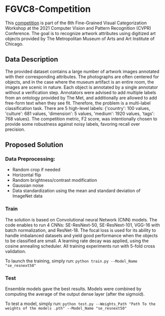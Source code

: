 # FGVC8-Competition

This [competition](https://www.kaggle.com/c/imet-2021-fgvc8/overview) is part of the 8th Fine-Grained Visual Categorization Workshop at the 2021 Computer Vision and Pattern Recognition (CVPR) Conference. The goal is to recognize artwork attributes using digitized art objects provided by The Metropolitan Museum of Arts and Art Institute of Chicago. 

## Data Description
The provided dataset contains a large number of artwork images annotated with their corresponding attributes.  The photographs are often centered for objects, and in the case where the museum artifact is an entire room, the images are scenic in nature. Each object is annotated by a single annotator without a verification step. Annotators were advised to add multiple labels from an ontology provided by The Met, and additionally are allowed to add free-form text when they see fit. Therefore, the problem is a multi-label classification task. There are 5 high-level labels: {'country': 100 values, 'culture': 681 values, 'dimension': 5 values, 'medium': 1920 values, 'tags': 768 values}.
The competition metric, F2 score, was intentionally chosen to provide some robustness against noisy labels, favoring recall over precision.

## Proposed Solution
### Data Preprocessing: 
* Random crop if needed
* Horizontal flip
* Random brightness/contrast modification
* Gaussian noise
* Data standardization using the mean and standard deviation of ImageNet data

### Train
The solution is based on Convolutional neural Network (CNN) models. The code enables to run 4 CNNs: SE-ResNext-50, SE-ResNext-101, VGG-16 with batch normalization, and ResNet-18.
The focal loss is used for its ability to handle imbalanced datasets and yield good performance when the objects to be classified are small.
A learning rate decay was applied, using the cosine annealing scheduler.
All training experiments run with 5-fold cross validation.

To launch the training, simply run:
 `python train.py --Model_Name "se_resnext50"`
### Test
Ensemble models gave the best results. Models were combined by computing the average of the output dense layer (after the sigmoid).

To test a model, simply run:
 `python test.py --Weights_Path "Path To the weights of the models .pth" --Model_Name "se_resnext50"`
